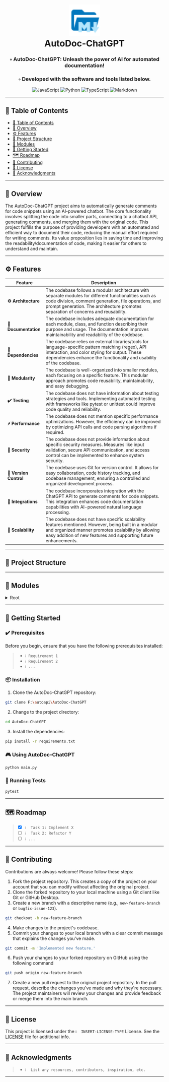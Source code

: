 
<div align="center">
<h1 align="center">
<img src="https://raw.githubusercontent.com/PKief/vscode-material-icon-theme/ec559a9f6bfd399b82bb44393651661b08aaf7ba/icons/folder-markdown-open.svg" width="100" />
<br>AutoDoc-ChatGPT
</h1>
<h3>◦ AutoDoc-ChatGPT: Unleash the power of AI for automated documentation!</h3>
<h3>◦ Developed with the software and tools listed below.</h3>

<p align="center">
<img src="https://img.shields.io/badge/JavaScript-F7DF1E.svg?style&logo=JavaScript&logoColor=black" alt="JavaScript" />
<img src="https://img.shields.io/badge/Python-3776AB.svg?style&logo=Python&logoColor=white" alt="Python" />
<img src="https://img.shields.io/badge/TypeScript-3178C6.svg?style&logo=TypeScript&logoColor=white" alt="TypeScript" />
<img src="https://img.shields.io/badge/Markdown-000000.svg?style&logo=Markdown&logoColor=white" alt="Markdown" />
</p>
</div>

---

## 📒 Table of Contents
- [📒 Table of Contents](#-table-of-contents)
- [📍 Overview](#-overview)
- [⚙️ Features](#-features)
- [📂 Project Structure](#project-structure)
- [🧩 Modules](#modules)
- [🚀 Getting Started](#-getting-started)
- [🗺 Roadmap](#-roadmap)
- [🤝 Contributing](#-contributing)
- [📄 License](#-license)
- [👏 Acknowledgments](#-acknowledgments)

---


## 📍 Overview

The AutoDoc-ChatGPT project aims to automatically generate comments for code snippets using an AI-powered chatbot. The core functionality involves splitting the code into smaller parts, connecting to a chatbot API, generating comments, and merging them with the original code. This project fulfills the purpose of providing developers with an automated and efficient way to document their code, reducing the manual effort required for writing comments. Its value proposition lies in saving time and improving the readability/documentation of code, making it easier for others to understand and maintain.

---

## ⚙️ Features

| Feature                | Description                           |
| ---------------------- | ------------------------------------- |
| **⚙️ Architecture**     | The codebase follows a modular architecture with separate modules for different functionalities such as code division, comment generation, file operations, and prompt generation. The architecture promotes separation of concerns and reusability. |
| **📖 Documentation**   | The codebase includes adequate documentation for each module, class, and function describing their purpose and usage. The documentation improves maintainability and readability of the codebase. |
| **🔗 Dependencies**    | The codebase relies on external libraries/tools for language-specific pattern matching (regex), API interaction, and color styling for output. These dependencies enhance the functionality and usability of the codebase. |
| **🧩 Modularity**      | The codebase is well-organized into smaller modules, each focusing on a specific feature. This modular approach promotes code reusability, maintainability, and easy debugging. |
| **✔️ Testing**          | The codebase does not have information about testing strategies and tools. Implementing automated testing with frameworks like pytest or unittest could improve code quality and reliability. |
| **⚡️ Performance**      | The codebase does not mention specific performance optimizations. However, the efficiency can be improved by optimizing API calls and code parsing algorithms if required. |
| **🔐 Security**        | The codebase does not provide information about specific security measures. Measures like input validation, secure API communication, and access control can be implemented to enhance system security. |
| **🔀 Version Control** | The codebase uses Git for version control. It allows for easy collaboration, code history tracking, and codebase management, ensuring a controlled and organized development process. |
| **🔌 Integrations**    | The codebase incorporates integration with the ChatGPT API to generate comments for code snippets. This integration enhances code documentation capabilities with AI-powered natural language processing. |
| **📶 Scalability**     | The codebase does not have specific scalability features mentioned. However, being built in a modular and organized manner promotes scalability by allowing easy addition of new features and supporting future enhancements. |

---


## 📂 Project Structure




---

## 🧩 Modules

<details closed><summary>Root</summary>

| File                   | Summary                                                                                                                                                                                                                                                                                                                                                                                                                                                                                                                                                                                                                                                                                           |
| ---                    | ---                                                                                                                                                                                                                                                                                                                                                                                                                                                                                                                                                                                                                                                                                               |
| main.py                | The code snippet imports necessary modules and settings, reads configuration from a file, parses command line arguments, checks if the code file exists, creates a commented version of the code file using AutoDoc, and saves the result.                                                                                                                                                                                                                                                                                                                                                                                                                                                        |
| autodoc.py             | This code snippet defines a class called AutoDoc, which generates comments for code based on user input. It divides the code into smaller parts, connects to a ChatGPT API for comment generation, and merges the comments with the original code.                                                                                                                                                                                                                                                                                                                                                                                                                                                |
| divider.py             | This code defines a "Divider" class that splits a text into multiple segments based on start and end patterns defined in a language-specific settings module. The "divide" method uses regular expressions to find these patterns in the text and appends the segmented content to a list, which is returned as the output of the method.                                                                                                                                                                                                                                                                                                                                                         |
| file.py                | The code defines a class'File' that represents a file. It initializes with the file path and has methods to retrieve file content and language. Additionally, it has a method to create a new file with commented content based on the original file's path and name.                                                                                                                                                                                                                                                                                                                                                                                                                             |
| prompt.py              | The code snippet defines a class called Prompt. It has an initializer that takes a language and text as parameters. The main function is "create" which reads a file with the given language and replaces the word "CODE" with the provided text, returning the result as a string.                                                                                                                                                                                                                                                                                                                                                                                                               |
| result.py              | The provided code snippet defines a class named "Result" with three properties: code, text_comment, and language. It also has two private methods (__py and __ts) that manipulate the code based on language-specific logic. The get method calls either __py or __ts method depending on the language property and returns the manipulated code. The manipulation involves parsing comments from the text_comment property and inserting them as comments in the code.                                                                                                                                                                                                                           |
| settings.py            | This code snippet defines a class with settings for supported languages and patterns for dividing code blocks based on language-specific keywords. It also imports and defines styling variables for colored output.                                                                                                                                                                                                                                                                                                                                                                                                                                                                              |
| example_commented.js   | The provided code snippet defines a class called User which represents a user with a name property. It has a constructor to set the name and a method to get the name. The code also creates an instance of the User class, assigns the name'John' to it, and then retrieves the name and checks if the user object is an instance of the User class.                                                                                                                                                                                                                                                                                                                                             |
| autodoc_commented.py   | The provided code snippet is a part of a Python application called "AutoDoc". It takes in a code string, a language string, and a token string and uses an AI-powered chatbot to generate comments for the code. The code initializes an instance of the AutoDoc class with the given token, code, language, and an optional example. The code also contains methods to interact with the chatbot API, send prompts, and generate comments for the code. The start() method initiates the process of generating comments by dividing the code into parts, connecting to the chatbot API, generating comments for each part, merging the comments with the code, and returning the commented code. |
| divider_commented.py   | The provided code snippet defines a class called Divider that splits a text string into sections based on language-specific separators. Currently, it supports Python language and splits the text based on class and function definitions. The divided sections are returned as a list of strings.                                                                                                                                                                                                                                                                                                                                                                                               |
| file_commented.py      | This code defines a class called "File" with methods to retrieve a file's content and language, and create a new file with commented content. The class takes a file path as an argument and initializes variables for the path's directory, basename, and file language. The "content" method reads and returns the file's content. The "language" method returns the file's language. The "create_commented_file" method takes a string parameter representing the commented content, creates a new file with the commented content, and saves it in the same directory as the original file with a suffix of "_commented".                                                                     |
| prompt_commented.py    | This code snippet defines a class called "Prompt" that allows the generation of prompts for coding exercises in a specified language. The class has an initializer that takes in language, code, and optional example text. It also has a "create" method that generates the prompt by replacing placeholders with the provided code and example text, if any.                                                                                                                                                                                                                                                                                                                                    |
| result_commented.py    | This code snippet defines a Result class that represents a code result with its associated text comment and language. The get() method returns a modified version of the code, where the text comments are included as docstrings for the appropriate class and function definitions in the code. The code mainly focuses on Python language.                                                                                                                                                                                                                                                                                                                                                     |
| settings_commented.py  | The provided code snippet defines a class called Settings that stores settings for a program. It includes a variable called supported_languages, which is a list containing the supported programming languages (e.g., "py").                                                                                                                                                                                                                                                                                                                                                                                                                                                                     |
| example_2_commented.ts | The provided code snippet is a server class implementation using the http module in Node.js. It creates an HTTP server, handles GET requests, and allows custom response and error handling. It can be started on a specified port using the listen() method.                                                                                                                                                                                                                                                                                                                                                                                                                                     |
| example_commented.ts   | The provided code snippet defines a Pizza class with a name and toppings property, and a PizzaMaker class with a static create method that creates a new Pizza object. The code then creates a new Pizza object using the PizzaMaker class called "Inferno" with toppings "cheese" and "peppers".                                                                                                                                                                                                                                                                                                                                                                                                 |

</details>

---

## 🚀 Getting Started

### ✔️ Prerequisites

Before you begin, ensure that you have the following prerequisites installed:
> - `ℹ️ Requirement 1`
> - `ℹ️ Requirement 2`
> - `ℹ️ ...`

### 📦 Installation

1. Clone the AutoDoc-ChatGPT repository:
```sh
git clone F:\autoapi\AutoDoc-ChatGPT
```

2. Change to the project directory:
```sh
cd AutoDoc-ChatGPT
```

3. Install the dependencies:
```sh
pip install -r requirements.txt
```

### 🎮 Using AutoDoc-ChatGPT

```sh
python main.py
```

### 🧪 Running Tests
```sh
pytest
```

---


## 🗺 Roadmap

> - [X] `ℹ️  Task 1: Implement X`
> - [ ] `ℹ️  Task 2: Refactor Y`
> - [ ] `ℹ️ ...`


---

## 🤝 Contributing

Contributions are always welcome! Please follow these steps:
1. Fork the project repository. This creates a copy of the project on your account that you can modify without affecting the original project.
2. Clone the forked repository to your local machine using a Git client like Git or GitHub Desktop.
3. Create a new branch with a descriptive name (e.g., `new-feature-branch` or `bugfix-issue-123`).
```sh
git checkout -b new-feature-branch
```
4. Make changes to the project's codebase.
5. Commit your changes to your local branch with a clear commit message that explains the changes you've made.
```sh
git commit -m 'Implemented new feature.'
```
6. Push your changes to your forked repository on GitHub using the following command
```sh
git push origin new-feature-branch
```
7. Create a new pull request to the original project repository. In the pull request, describe the changes you've made and why they're necessary.
The project maintainers will review your changes and provide feedback or merge them into the main branch.

---

## 📄 License

This project is licensed under the `ℹ️  INSERT-LICENSE-TYPE` License. See the [LICENSE](https://docs.github.com/en/communities/setting-up-your-project-for-healthy-contributions/adding-a-license-to-a-repository) file for additional info.

---

## 👏 Acknowledgments

> - `ℹ️  List any resources, contributors, inspiration, etc.`

---
